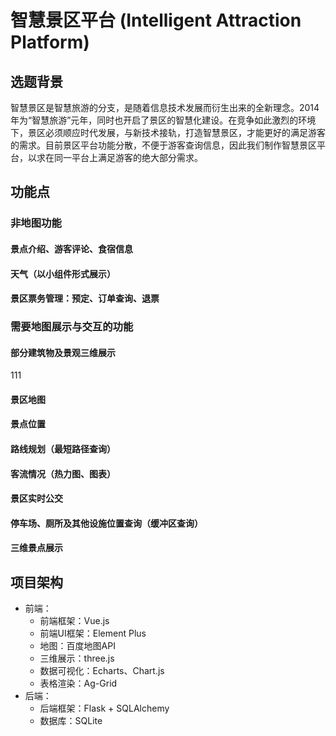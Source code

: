 # 智慧景区平台 (Intelligent Attraction Platform)


## 选题背景
智慧景区是智慧旅游的分支，是随着信息技术发展而衍生出来的全新理念。2014年为“智慧旅游”元年，同时也开启了景区的智慧化建设。在竞争如此激烈的环境下，景区必须顺应时代发展，与新技术接轨，打造智慧景区，才能更好的满足游客的需求。目前景区平台功能分散，不便于游客查询信息，因此我们制作智慧景区平台，以求在同一平台上满足游客的绝大部分需求。

## 功能点

### 非地图功能

#### 景点介绍、游客评论、食宿信息

#### 天气（以小组件形式展示）

#### 景区票务管理：预定、订单查询、退票

### 需要地图展示与交互的功能

#### 部分建筑物及景观三维展示
111
#### 景区地图

#### 景点位置

#### 路线规划（最短路径查询）

#### 客流情况（热力图、图表）

#### 景区实时公交

#### 停车场、厕所及其他设施位置查询（缓冲区查询）

#### 三维景点展示


## 项目架构
- 前端：
  - 前端框架：Vue.js
  - 前端UI框架：Element Plus
  - 地图：百度地图API
  - 三维展示：three.js
  - 数据可视化：Echarts、Chart.js
  - 表格渲染：Ag-Grid
- 后端：
  - 后端框架：Flask + SQLAlchemy
  - 数据库：SQLite





